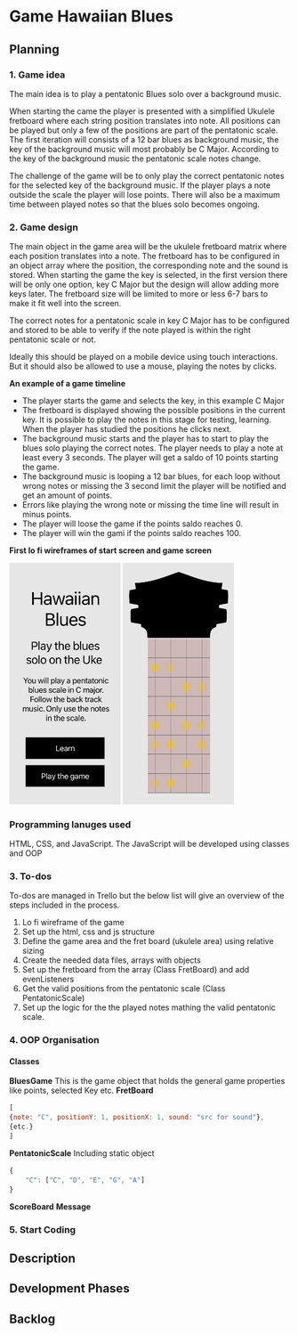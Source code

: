 # Game Hawaiian Blues

## Planning
### 1. Game idea

The main idea is to play a pentatonic Blues solo over a background music. 

When starting the came the player is presented with a simplified Ukulele fretboard where each string position translates into note. All positions can be played but only a few of the positions are part of the pentatonic scale. The first iteration will consists of a 12 bar blues as background music, the key of the background music will most probably be C Major. According to the key of the background music the pentatonic scale notes change. 

The challenge of the game will be to only play the correct pentatonic notes for the selected key of the background music. If the player plays a note outside the scale the player will lose points. There will also be a maximum time between played notes so that the blues solo becomes ongoing.

### 2. Game design
The main object in the game area will be the ukulele fretboard matrix where each position translates into a note. The fretboard has to be configured in an object array where the position, the corresponding note and the sound is stored. When starting the game the key is selected,  in the first version there will be only one option, key C Major but the design will allow adding more keys later. The fretboard size will be limited to more or less 6-7 bars to make it fit well into the screen. 

The correct notes for a pentatonic scale in key C Major has to be configured and stored to be able to verify if the note played is within the right pentatonic scale or not. 

Ideally this should be played on a mobile device using touch interactions. But it should also be allowed to use a mouse, playing the notes by clicks.

**An example of a game timeline**
- The player starts the game and selects the key, in this example C Major
- The fretboard is displayed showing the possible positions in the current key. It is possible to play the notes in this stage for testing, learning. When the player has studied the positions he clicks next.
- The background music starts and the player has to start to play the blues solo playing the correct notes. The player needs to play a note at least every 3 seconds. The player will get a saldo of 10 points starting the game.
- The background music is looping a 12 bar blues, for each loop without wrong notes or missing the 3 second limit the player will be notified and get an amount of points.
- Errors like playing the wrong note or missing the time line will result in minus points. 
- The player will loose the game if the points saldo reaches 0. 
- The player will win the gami if the points saldo reaches 100.

**First lo fi wireframes of start screen and game screen**

<img src="./wireframes/start.png" width="200" alt="Start screen">
<img src="./wireframes/game.png" width="200" alt="Game screen">


### Programming lanuges used
HTML, CSS, and JavaScript. The JavaScript will be developed using classes and OOP

### 3. To-dos

To-dos are managed in Trello but the below list will give an overview of the steps included in the process.

1. Lo fi wireframe of the game
2. Set up the html, css and js structure
3. Define the game area and the fret board (ukulele area) using relative sizing
4. Create the needed data files, arrays with objects
4. Set up the fretboard from the array (Class FretBoard) and add evenListeners
5. Get the valid positions from the pentatonic scale (Class PentatonicScale)
6. Set up the logic for the the played notes mathing the valid pentatonic scale. 

### 4. OOP Organisation
#### Classes
**BluesGame**
This is the game object that holds the general game properties like points, selected Key etc.
**FretBoard**
```javascript
[
{note: "C", positionY: 1, positionX: 1, sound: "src for sound"},
{etc.}
]
```
**PentatonicScale**
Including static object
```javascript
{
    "C": ["C", "D", "E", "G", "A"]
}
```
**ScoreBoard**
**Message**


### 5. Start Coding

## Description

## Development Phases

## Backlog